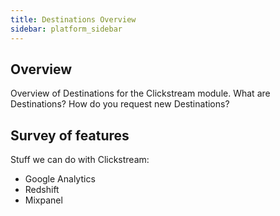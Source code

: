 ```yaml
---
title: Destinations Overview
sidebar: platform_sidebar
---
```


## Overview

Overview of Destinations for the Clickstream module. What are Destinations? How do you request new Destinations? 

## Survey of features

Stuff we can do with Clickstream:

* Google Analytics
* Redshift
* Mixpanel


